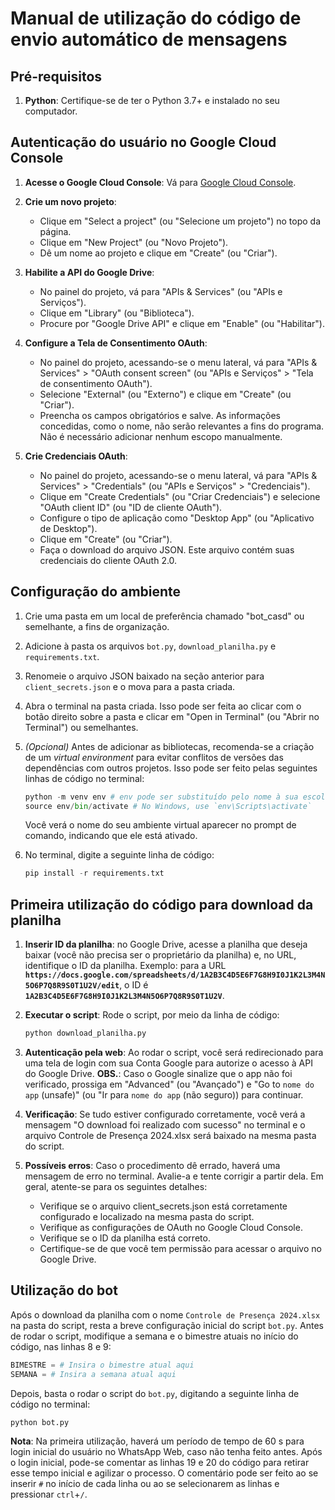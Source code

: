 # Manual de utilização do código de envio automático de mensagens
## Pré-requisitos
1. **Python**: Certifique-se de ter o Python 3.7+ e instalado no seu computador.


## Autenticação do usuário no Google Cloud Console
1. **Acesse o Google Cloud Console**: Vá para [Google Cloud Console](https://console.cloud.google.com/).
   
2. **Crie um novo projeto**:
   - Clique em "Select a project" (ou "Selecione um projeto") no topo da página.
   - Clique em "New Project" (ou "Novo Projeto").
   - Dê um nome ao projeto e clique em "Create" (ou "Criar").
     
3. **Habilite a API do Google Drive**:
   - No painel do projeto, vá para "APIs & Services" (ou "APIs e Serviços").
   - Clique em "Library" (ou "Biblioteca").
   - Procure por "Google Drive API" e clique em "Enable" (ou "Habilitar").
     
4. **Configure a Tela de Consentimento OAuth**:
   - No painel do projeto, acessando-se o menu lateral, vá para "APIs & Services" > "OAuth consent screen" (ou "APIs e Serviços" > "Tela de consentimento OAuth").
   - Selecione "External" (ou "Externo") e clique em "Create" (ou "Criar").
   - Preencha os campos obrigatórios e salve. As informações concedidas, como o nome, não serão relevantes a fins do programa. Não é necessário adicionar nenhum escopo manualmente.
     
5. **Crie Credenciais OAuth**:
   - No painel do projeto, acessando-se o menu lateral, vá para "APIs & Services" > "Credentials" (ou "APIs e Serviços" > "Credenciais").
   - Clique em "Create Credentials" (ou "Criar Credenciais") e selecione "OAuth client ID" (ou "ID de cliente OAuth").
   - Configure o tipo de aplicação como "Desktop App" (ou "Aplicativo de Desktop").
   - Clique em "Create" (ou "Criar").
   - Faça o download do arquivo JSON. Este arquivo contém suas credenciais do cliente OAuth 2.0.


## Configuração do ambiente
1. Crie uma pasta em um local de preferência chamado "bot_casd" ou semelhante, a fins de organização.
   
2. Adicione à pasta os arquivos `bot.py`, `download_planilha.py` e `requirements.txt`.
   
3. Renomeie o arquivo JSON baixado na seção anterior para `client_secrets.json` e o mova para a pasta criada.
   
4. Abra o terminal na pasta criada. Isso pode ser feita ao clicar com o botão direito sobre a pasta e clicar em "Open in Terminal" (ou "Abrir no Terminal") ou semelhantes.
   
5. *(Opcional)* Antes de adicionar as bibliotecas, recomenda-se a criação de um *virtual environment* para evitar conflitos de versões das dependências com outros projetos. Isso pode ser feito pelas seguintes linhas de código no terminal:
   ```python
   python -m venv env # env pode ser substituído pelo nome à sua escolha
   source env/bin/activate # No Windows, use `env\Scripts\activate`
   ```
   Você verá o nome do seu ambiente virtual aparecer no prompt de comando, indicando que ele está ativado.
   
6. No terminal, digite a seguinte linha de código:
   ```python
   pip install -r requirements.txt
   ```


## Primeira utilização do código para download da planilha
1. **Inserir ID da planilha**: no Google Drive, acesse a planilha que deseja baixar (você não precisa ser o proprietário da planilha) e, no URL, identifique o ID da planilha.
   Exemplo: para a URL **`https://docs.google.com/spreadsheets/d/1A2B3C4D5E6F7G8H9I0J1K2L3M4N5O6P7Q8R9S0T1U2V/edit`**, o ID é **`1A2B3C4D5E6F7G8H9I0J1K2L3M4N5O6P7Q8R9S0T1U2V`**.
  
2. **Executar o script**: Rode o script, por meio da linha de código:
   ```python
   python download_planilha.py
   ```
   
3. **Autenticação pela web**: Ao rodar o script, você será redirecionado para uma tela de login com sua Conta Google para autorize o acesso à API do Google Drive.
   **OBS.**: Caso o Google sinalize que o app não foi verificado, prossiga em "Advanced" (ou "Avançado") e "Go to `nome do app` (unsafe)" (ou "Ir para `nome do app` (não seguro)) para continuar.
   
5. **Verificação**: Se tudo estiver configurado corretamente, você verá a mensagem "O download foi realizado com sucesso" no terminal e o arquivo Controle de Presença 2024.xlsx será baixado na mesma pasta do script.
   
6. **Possíveis erros**: Caso o procedimento dê errado, haverá uma mensagem de erro no terminal. Avalie-a e tente corrigir a partir dela. Em geral, atente-se para os seguintes detalhes:
   - Verifique se o arquivo client_secrets.json está corretamente configurado e localizado na mesma pasta do script.
   - Verifique as configurações de OAuth no Google Cloud Console.
   - Verifique se o ID da planilha está correto.
   - Certifique-se de que você tem permissão para acessar o arquivo no Google Drive.
  

## Utilização do bot
Após o download da planilha com o nome `Controle de Presença 2024.xlsx` na pasta do script, resta a breve configuração inicial do script `bot.py`. Antes de rodar o script, modifique a semana e o bimestre atuais no início do código, nas linhas 8 e 9:
```python
BIMESTRE = # Insira o bimestre atual aqui
SEMANA = # Insira a semana atual aqui
```
Depois, basta o rodar o script do `bot.py`, digitando a seguinte linha de código no terminal:
```python
python bot.py
```
**Nota**: Na primeira utilização, haverá um período de tempo de 60 s para login inicial do usuário no WhatsApp Web, caso não tenha feito antes. Após o login inicial, pode-se comentar as linhas 19 e 20 do código para retirar esse tempo inicial e agilizar o processo. O comentário pode ser feito ao se inserir `#` no início de cada linha ou ao se selecionarem as linhas e pressionar `ctrl`+`/`.
